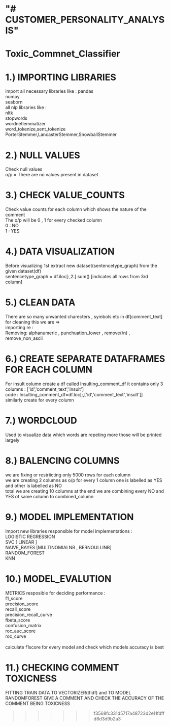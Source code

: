 

"# CUSTOMER_PERSONALITY_ANALYSIS" 
=======
# Toxic_Commnet_Classifier

# 1.) IMPORTING LIBRARIES
import all necessary libraries like :
pandas <br>
numpy <br>
seaborn <br>
all nlp libraries like : <br>
nltk <br> 
stopwords <br>
wordnetlemmatizer <br>
word_tokenize,sent_tokenize <br>
PorterStemmer,LancasterStemmer,SnowballStemmer 

# 2.) NULL VALUES
Check null values <br>
o/p = There are no values present in dataset

# 3.) CHECK VALUE_COUNTS 
Check value counts for each column which shows the nature of the comment <br>
The o/p will be 0 , 1 for every checked column <br>
0 : NO<br>
1 : YES<br>

# 4.) DATA VISUALIZATION
Before visualizing 1st extract new dataset(sentencetype_graph) from the given dataset(df) <br>
sentencetype_graph = df.iloc[:,2:].sum() [indicates all rows from 3rd column]

# 5.) CLEAN DATA
There are so many unwanted charecters , symbols etc in df[comment_text] for cleaning this we are => <br>
importing re : <br>
Removing: alphanumeric , punchuation_lower , remove(/n) , remove_non_ascii <br>

# 6.) CREATE SEPARATE DATAFRAMES FOR EACH COLUMN
For insult column create a df called Insulting_comment_df it contains only 3 columns : ['id','comment_text','insult'] <br>
code : Insulting_comment_df=df.loc[:,['id','comment_text','insult']] <br>
similarly create for every column

# 7.) WORDCLOUD
Used to visualize data which words are repeting more those will be printed largely

# 8.) BALENCING COLUMNS
we are fixing or restriicting only 5000 rows for each column <br>
we are creating 2 columns as o/p for every 1 column one is labelled as YES and other is labelled as NO <br>
total we are creating 10 columns at the end we are combining every NO and YES of same column to combined_column

# 9.) MODEL IMPLEMENTATION
Import new libraries responsible for model implementations : <br>
LOGISTIC REGRESSION <br>
SVC [ LINEAR ] <br>
NAIVE_BAYES [MULTINOMIALNB , BERNOULLINB] <br>
RANDOM_FOREST <br>
KNN<br>

# 10.) MODEL_EVALUTION
METRICS resposible for deciding performance : <br>
f1_score <br>
precision_score <br>
recall_score <br>
precision_recall_curve <br>
fbeta_score <br>
confusion_matrix <br>
roc_auc_score <br>
roc_curve <br>
 <br>
calculate f1score for every model and check which models accuracy is best

# 11.) CHECKING COMMENT TOXICNESS
FITTING TRAIN DATA TO VECTORIZER(tfidf) and  TO MODEL RANDOMFOREST
GIVE A COMMENT AND CHECK THE ACCURACY OF THE COMMENT BEING TOXICNESS
>>>>>>> f3568fc331d5717a48723d2e11fdffd8d3d9b2a3
